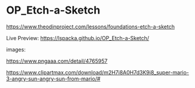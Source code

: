 # OP_Etch-a-Sketch

https://www.theodinproject.com/lessons/foundations-etch-a-sketch

Live Preview:  https://lspacka.github.io/OP_Etch-a-Sketch/


images:

https://www.pngaaa.com/detail/4765957

https://www.clipartmax.com/download/m2H7i8A0H7d3K9i8_super-mario-3-angry-sun-angry-sun-from-mario/#
